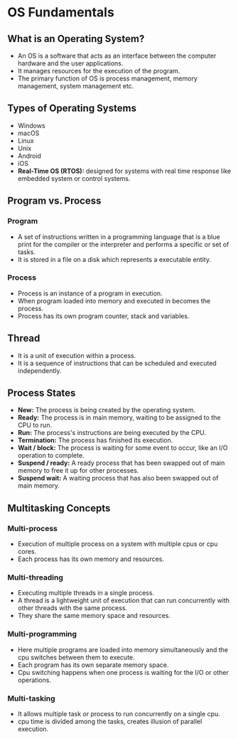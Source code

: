 # OS Fundamentals

## What is an Operating System?

*   An OS is a software that acts as an interface between the computer hardware and the user applications.
*   It manages resources for the execution of the program.
*   The primary function of OS is process management, memory management, system management etc.

## Types of Operating Systems

*   Windows
*   macOS
*   Linux
*   Unix
*   Android
*   iOS
*   **Real-Time OS (RTOS):** designed for systems with real time response like embedded system or control systems.

## Program vs. Process

### Program
*   A set of instructions written in a programming language that is a blue print for the compiler or the interpreter and performs a specific or set of tasks.
*   It is stored in a file on a disk which represents a executable entity.

### Process
*   Process is an instance of a program in execution.
*   When program loaded into memory and executed in becomes the process.
*   Process has its own program counter, stack and variables.

## Thread
*   It is a unit of execution within a process.
*   It is a sequence of instructions that can be scheduled and executed independently.

## Process States
*   **New:** The process is being created by the operating system.
*   **Ready:** The process is in main memory, waiting to be assigned to the CPU to run.
*   **Run:** The process's instructions are being executed by the CPU.
*   **Termination:** The process has finished its execution.
*   **Wait / block:** The process is waiting for some event to occur, like an I/O operation to complete.
*   **Suspend / ready:** A ready process that has been swapped out of main memory to free it up for other processes.
*   **Suspend wait:** A waiting process that has also been swapped out of main memory.

## Multitasking Concepts
### Multi-process
*   Execution of multiple process on a system with multiple cpus or cpu cores.
*   Each process has its own memory and resources.
### Multi-threading
*   Executing multiple threads in a single process.
*   A thread is a lightweight unit of execution that can run concurrently with other threads with the same process.
*   They share the same memory space and resources.
### Multi-programming
*   Here multiple programs are loaded into memory simultaneously and the cpu switches between them to execute.
*   Each program has its own separate memory space.
*   Cpu switching happens when one process is waiting for the I/O or other operations.
### Multi-tasking
*   It allows multiple task or process to run concurrently on a single cpu.
*   cpu time is divided among the tasks, creates illusion of parallel execution.
